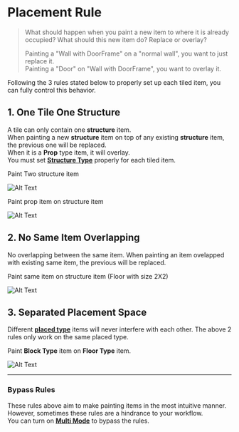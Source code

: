 # Placement Rule


> What should happen when you paint a new item to where it is already occupied? What should this new item do? Replace or overlay?
> 
> Painting a "Wall with DoorFrame" on a "normal wall", you want to just replace it.  
> Painting a "Door" on "Wall with DoorFrame", you want to overlay it.

Following the 3 rules stated below to properly set up each tiled item, you can fully control this behavior.

## 1. One Tile One Structure

A tile can only contain one **structure** item.  
When painting a new **structure** item on top of any existing **structure** item, the previous one will be replaced.  
When it is a **Prop** type item, it will overlay.  
You must set [**Structure Type**](Glossary?id=structure-type) properly for each tiled item.  


Paint Two structure item

![Alt Text](../_media/DemoGIF/PlacementRule1_Structure.gif)

Paint prop item on structure item

![Alt Text](../_media/DemoGIF/PlacementRule1_Prop.gif)

## 2. No Same Item Overlapping
No overlapping between the same item. When painting an item ovelapped with existing same item, the previous will be replaced.

Paint same item on structure item (Floor with size 2X2)

![Alt Text](../_media/DemoGIF/PlacementRule2.gif)


## 3. Separated Placement Space
Different [**placed type**](Glossary?id=placed-type) items will never interfere with each other. The above 2 rules only work on the same placed type.

Paint **Block Type** item on **Floor Type** item.

![Alt Text](../_media/DemoGIF/PlacementRule3.gif)

---

### Bypass Rules
These rules above aim to make painting items in the most intuitive manner. However, sometimes these rules are a hindrance to your workflow.  
You can turn on [**Multi Mode**](Guide/TiledLevelEditTools?id=-multi-mode-m) to bypass the rules. 
